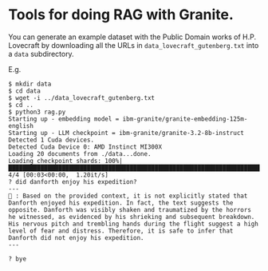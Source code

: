 # Tools for doing RAG with Granite.

You can generate an example dataset with the Public Domain works of H.P. Lovecraft by downloading all the URLs in `data_lovecraft_gutenberg.txt` into a `data` subdirectory.

E.g.

```
$ mkdir data
$ cd data
$ wget -i ../data_lovecraft_gutenberg.txt
$ cd ..
$ python3 rag.py
Starting up - embedding model = ibm-granite/granite-embedding-125m-english
Starting up - LLM checkpoint = ibm-granite/granite-3.2-8b-instruct
Detected 1 Cuda devices.
Detected Cuda Device 0: AMD Instinct MI300X
Loading 20 documents from ./data...done.
Loading checkpoint shards: 100%|████████████████████████████████████████████████████████████████████████████████████████████████████████████████████████████████████████████████████| 4/4 [00:03<00:00,  1.20it/s]
? did danforth enjoy his expedition?
---
🤖 : Based on the provided context, it is not explicitly stated that Danforth enjoyed his expedition. In fact, the text suggests the opposite. Danforth was visibly shaken and traumatized by the horrors he witnessed, as evidenced by his shrieking and subsequent breakdown. His nervous pitch and trembling hands during the flight suggest a high level of fear and distress. Therefore, it is safe to infer that Danforth did not enjoy his expedition.
---

? bye
```